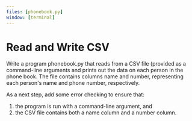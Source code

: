 ```yaml
---
files: [phonebook.py]
window: [terminal]
---
```

# Read and Write CSV
Write a program phonebook.py that reads from a CSV file (provided as a command-line arguments and prints out the data on each person in the phone book. The file contains columns name and number, representing each person's name and phone number, respectively.

As a next step, add some error checking to ensure that:
1. the program is run with a command-line argument, and
1. the CSV file contains both a name column and a number column.
